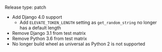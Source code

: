 Release type: patch

- Add Django 4.0 support
  - Add `ELEVATE_TOKEN_LENGTH` setting as `get_random_string` no longer has a default length
- Remove Django 3.1 from test matrix
- Remove Python 3.6 from test matrix
- No longer build wheel as universal as Python 2 is not supported
